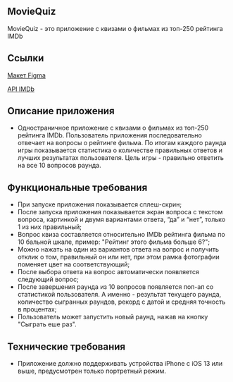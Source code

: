 ## MovieQuiz

MovieQuiz - это приложение с квизами о фильмах из топ-250 рейтинга IMDb

## Ссылки

[Макет Figma](https://www.figma.com/file/l0IMG3Eys35fUrbvArtwsR/YP-Quiz?node-id=34%3A243)

[API IMDb](https://imdb-api.com/api#Top250Movies-header)

## Описание приложения

- Одностраничное приложение с квизами о фильмах из топ-250 рейтинга IMDb. Пользователь приложения последовательно отвечает на вопросы о рейтинге фильма. По итогам каждого раунда игры показывается статистика о количестве правильных ответов и лучших результатах пользователя. Цель игры - правильно ответить на все 10 вопросов раунда.

## Функциональные требования
- При запуске приложения показывается сплеш-скрин;
- После запуска приложения показывается экран вопроса с текстом вопроса, картинкой и двумя вариантами ответа, “да” и “нет”, только 1 из них правильный;
- Вопрос квиза составляется относительно IMDb рейтинга фильма по 10 бальной шкале, пример: "Рейтинг этого фильма больше 6?";
- Можно нажать на один из вариантов ответа на вопрос и получить отклик о том, правильный он или нет, при этом рамка фотографии поменяет цвет на соответствующий;
- После выбора ответа на вопрос автоматически появляется следующий вопрос;
- После завершения раунда из 10 вопросов появляется поп-ап со статистикой пользователя. А именно - результат текущего раунда, количество сыгранных раундов, рекорд с датой и средняя точность в процентах; 
- Пользователь может запустить новый раунд, нажав на кнопку "Сыграть еше раз".

## Технические требования 
- Приложение должно поддерживать устройства iPhone с iOS 13 или выше, предусмотрен только портретный режим. 

